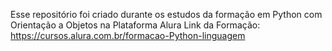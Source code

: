 Esse repositório foi criado durante os estudos da formação em Python com Orientação a Objetos na Plataforma Alura
Link da Formação: https://cursos.alura.com.br/formacao-Python-linguagem
